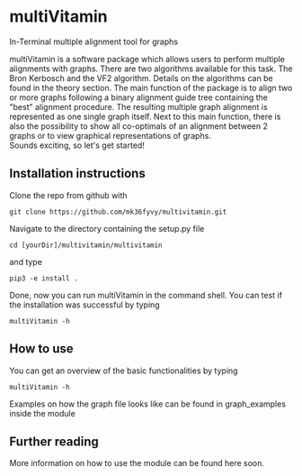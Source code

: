 # multiVitamin
In-Terminal multiple alignment tool for graphs

multiVitamin is a software package which allows users to perform multiple alignments with graphs. 
There are two algorithms available for this task. The Bron Kerbosch and the VF2 algorithm. Details 
on the algorithms can be found in the theory section. The main function of the package is to align 
two or more graphs following a binary alignment guide tree containing the "best" alignment procedure. 
The resulting multiple graph alignment is represented as one single graph itself. Next to this main 
function, there is also the possibility to show all co-optimals of an alignment between 2 graphs or 
to view graphical representations of graphs.  
Sounds exciting, so let's get started!


## Installation instructions

Clone the repo from github with 
```
git clone https://github.com/mk36fyvy/multivitamin.git
```
Navigate to the directory containing the setup.py file 
```
cd [yourDir]/multivitamin/multivitamin
```
and type
```
pip3 -e install .
```
Done, now you can run multiVitamin in the command shell. You can test if the installation was successful by typing
```
multiVitamin -h
```

## How to use

You can get an overview of the basic functionalities by typing
```
multiVitamin -h
```

Examples on how the graph file looks like can be found in graph_examples inside the module


## Further reading

More information on how to use the module can be found here soon.
